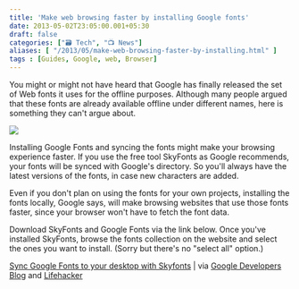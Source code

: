 ```yaml
---
title: 'Make web browsing faster by installing Google fonts'
date: 2013-05-02T23:05:00.001+05:30
draft: false
categories: ["🗃️ Tech", "📺 News"]
aliases: [ "/2013/05/make-web-browsing-faster-by-installing.html" ]
tags : [Guides, Google, web, Browser]
---
```


You might or might not have heard that Google has finally released the set of Web fonts it uses for the offline purposes. Although many people argued that these fonts are already available offline under different names, here is something they can't argue about.  
  

![](https://1.bp.blogspot.com/-y4iov3UKWoI/UYKjX01hFGI/AAAAAAAABMk/2MPXLPmi7ds/s1600/google-fonts.jpg)

  
Installing Google Fonts and syncing the fonts might make your browsing experience faster. If you use the free tool SkyFonts as Google recommends, your fonts will be synced with Google's directory. So you'll always have the latest versions of the fonts, in case new characters are added.  
  
Even if you don't plan on using the fonts for your own projects, installing the fonts locally, Google says, will make browsing websites that use those fonts faster, since your browser won't have to fetch the font data.  
  
Download SkyFonts and Google Fonts via the link below. Once you've installed SkyFonts, browse the fonts collection on the website and select the ones you want to install. (Sorry but there's no "select all" option.)  
  
[Sync Google Fonts to your desktop with Skyfonts](https://www.fonts.com/web-fonts/google) | via [Google Developers Blog](https://googledevelopers.blogspot.com/2013/05/download-google-fonts-to-your-desktop.html) and [Lifehacker](https://lifehacker.com/install-google-fonts-on-windows-or-mac-for-faster-web-b-487124077)